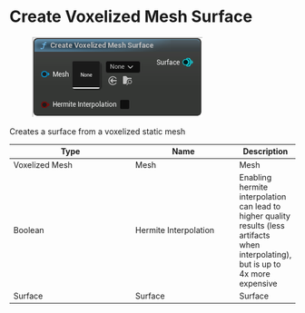 # Create Voxelized Mesh Surface

<div align="left" data-full-width="false">

<figure><img src="Create_Voxelized_Mesh_Surface.png" alt=""><figcaption></figcaption></figure>

</div>

Creates a surface from a voxelized static mesh

<table>
<thead><tr><th width="250">Type</th><th width="200">Name</th><th>Description</th></tr></thead>
<tbody>
<tr><td>Voxelized Mesh</td><td>Mesh</td><td>Mesh</td></tr>
<tr><td>Boolean</td><td>Hermite Interpolation</td><td>Enabling hermite interpolation can lead to higher quality results (less artifacts when interpolating), but is up to 4x more expensive</td></tr>
<tr><td>Surface</td><td>Surface</td><td>Surface</td></tr>
</tbody>
</table>